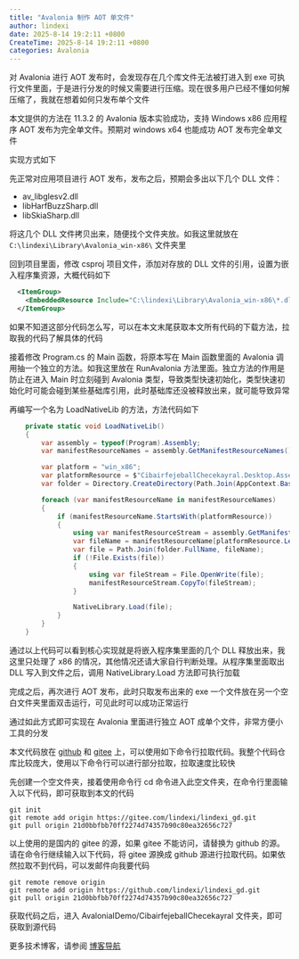 ```yaml
---
title: "Avalonia 制作 AOT 单文件"
author: lindexi
date: 2025-8-14 19:2:11 +0800
CreateTime: 2025-8-14 19:2:11 +0800
categories: Avalonia
---
```


对 Avalonia 进行 AOT 发布时，会发现存在几个库文件无法被打进入到 exe 可执行文件里面，于是进行分发的时候又需要进行压缩。现在很多用户已经不懂如何解压缩了，我就在想着如何只发布单个文件

<!--more-->


<!-- 发布 -->
<!-- 博客 -->

本文提供的方法在 11.3.2 的 Avalonia 版本实验成功，支持 Windows x86 应用程序 AOT 发布为完全单文件。预期对 windows x64 也能成功 AOT 发布完全单文件

实现方式如下

先正常对应用项目进行 AOT 发布，发布之后，预期会多出以下几个 DLL 文件：

- av_libglesv2.dll
- libHarfBuzzSharp.dll
- libSkiaSharp.dll

将这几个 DLL 文件拷贝出来，随便找个文件夹放。如我这里就放在 `C:\lindexi\Library\Avalonia_win-x86\` 文件夹里

回到项目里面，修改 csproj 项目文件，添加对存放的 DLL 文件的引用，设置为嵌入程序集资源，大概代码如下

```xml
  <ItemGroup>
    <EmbeddedResource Include="C:\lindexi\Library\Avalonia_win-x86\*.dll" LinkBase="Assets\win-x86" />
  </ItemGroup>
```

如果不知道这部分代码怎么写，可以在本文末尾获取本文所有代码的下载方法，拉取我的代码了解具体的代码

接着修改 Program.cs 的 Main 函数，将原本写在 Main 函数里面的 Avalonia 调用抽一个独立的方法。如我这里放在 RunAvalonia 方法里面。独立方法的作用是防止在进入 Main 时立刻碰到 Avalonia 类型，导致类型快速初始化，类型快速初始化时可能会碰到某些基础库引用，此时基础库还没被释放出来，就可能导致异常

再编写一个名为 LoadNativeLib 的方法，方法代码如下

```csharp
    private static void LoadNativeLib()
    {
        var assembly = typeof(Program).Assembly;
        var manifestResourceNames = assembly.GetManifestResourceNames();

        var platform = "win_x86";
        var platformResource = $"CibairfejeballChecekayral.Desktop.Assets.{platform}.";
        var folder = Directory.CreateDirectory(Path.Join(AppContext.BaseDirectory, platform));

        foreach (var manifestResourceName in manifestResourceNames)
        {
            if (manifestResourceName.StartsWith(platformResource))
            {
                using var manifestResourceStream = assembly.GetManifestResourceStream(manifestResourceName)!;
                var fileName = manifestResourceName[platformResource.Length..];
                var file = Path.Join(folder.FullName, fileName);
                if (!File.Exists(file))
                {
                    using var fileStream = File.OpenWrite(file);
                    manifestResourceStream.CopyTo(fileStream);
                }

                NativeLibrary.Load(file);
            }
        }
    }
```

通过以上代码可以看到核心实现就是将嵌入程序集里面的几个 DLL 释放出来，我这里只处理了 x86 的情况，其他情况还请大家自行判断处理。从程序集里面取出 DLL 写入到文件之后，调用 NativeLibrary.Load 方法即可执行加载

完成之后，再次进行 AOT 发布，此时只取发布出来的 exe 一个文件放在另一个空白文件夹里面双击运行，可见此时可以成功正常运行

通过如此方式即可实现在 Avalonia 里面进行独立 AOT 成单个文件，非常方便小工具的分发

本文代码放在 [github](https://github.com/lindexi/lindexi_gd/tree/21d0bbfbb70ff2274d74357b90c80ea32656c727/AvaloniaIDemo/CibairfejeballChecekayral) 和 [gitee](https://gitee.com/lindexi/lindexi_gd/tree/21d0bbfbb70ff2274d74357b90c80ea32656c727/AvaloniaIDemo/CibairfejeballChecekayral) 上，可以使用如下命令行拉取代码。我整个代码仓库比较庞大，使用以下命令行可以进行部分拉取，拉取速度比较快

先创建一个空文件夹，接着使用命令行 cd 命令进入此空文件夹，在命令行里面输入以下代码，即可获取到本文的代码

```
git init
git remote add origin https://gitee.com/lindexi/lindexi_gd.git
git pull origin 21d0bbfbb70ff2274d74357b90c80ea32656c727
```

以上使用的是国内的 gitee 的源，如果 gitee 不能访问，请替换为 github 的源。请在命令行继续输入以下代码，将 gitee 源换成 github 源进行拉取代码。如果依然拉取不到代码，可以发邮件向我要代码

```
git remote remove origin
git remote add origin https://github.com/lindexi/lindexi_gd.git
git pull origin 21d0bbfbb70ff2274d74357b90c80ea32656c727
```

获取代码之后，进入 AvaloniaIDemo/CibairfejeballChecekayral 文件夹，即可获取到源代码

更多技术博客，请参阅 [博客导航](https://blog.lindexi.com/post/%E5%8D%9A%E5%AE%A2%E5%AF%BC%E8%88%AA.html )

